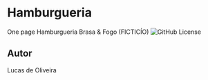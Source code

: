 # Hamburgueria
One page Hamburgueria Brasa & Fogo (FICTICÍO)
![GitHub License](https://img.shields.io/github/license/lucasoliveira0309/Hamburgueria?style=for-the-badge)

## Autor
Lucas de Oliveira
